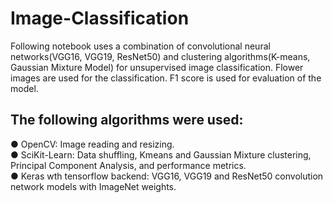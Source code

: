 # Image-Classification

Following notebook uses a combination of convolutional neural networks(VGG16, VGG19, ResNet50) and clustering algorithms(K-means, Gaussian Mixture Model) for unsupervised image classification. Flower images are used for the classification. F1 score is used for evaluation of the model.

## The following algorithms were used:
● OpenCV: Image reading and resizing.<br>
● SciKit-Learn: Data shuffling, Kmeans and Gaussian Mixture clustering, Principal
Component Analysis, and performance metrics.<br>
● Keras wth tensorflow backend: VGG16, VGG19 and ResNet50 convolution network
models with ImageNet weights.<br>
